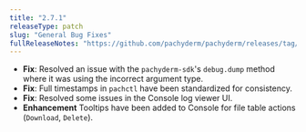 ```yaml
---
title: "2.7.1"
releaseType: patch 
slug: "General Bug Fixes"
fullReleaseNotes: "https://github.com/pachyderm/pachyderm/releases/tag/v2.7.1"
---
```


- **Fix**: Resolved an issue with the `pachyderm-sdk`'s `debug.dump` method where it was using the incorrect argument type.
- **Fix**: Full timestamps in `pachctl` have been standardized for consistency.
- **Fix**: Resolved some issues in the Console log viewer UI.
- **Enhancement** Tooltips have been added to Console for file table actions (`Download`, `Delete`). 